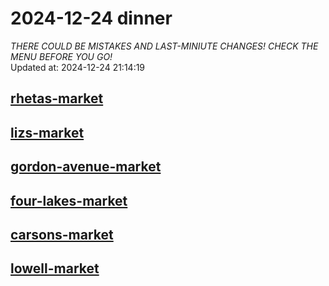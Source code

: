 # 2024-12-24 dinner  
*THERE COULD BE MISTAKES AND LAST-MINIUTE CHANGES! CHECK THE MENU BEFORE YOU GO!*  
Updated at: 2024-12-24 21:14:19  
## [rhetas-market](https://wisc-housingdining.nutrislice.com/menu/rhetas-market/dinner/2024-12-24)  
## [lizs-market](https://wisc-housingdining.nutrislice.com/menu/lizs-market/dinner/2024-12-24)  
## [gordon-avenue-market](https://wisc-housingdining.nutrislice.com/menu/gordon-avenue-market/dinner/2024-12-24)  
## [four-lakes-market](https://wisc-housingdining.nutrislice.com/menu/four-lakes-market/dinner/2024-12-24)  
## [carsons-market](https://wisc-housingdining.nutrislice.com/menu/carsons-market/dinner/2024-12-24)  
## [lowell-market](https://wisc-housingdining.nutrislice.com/menu/lowell-market/dinner/2024-12-24)  
  
